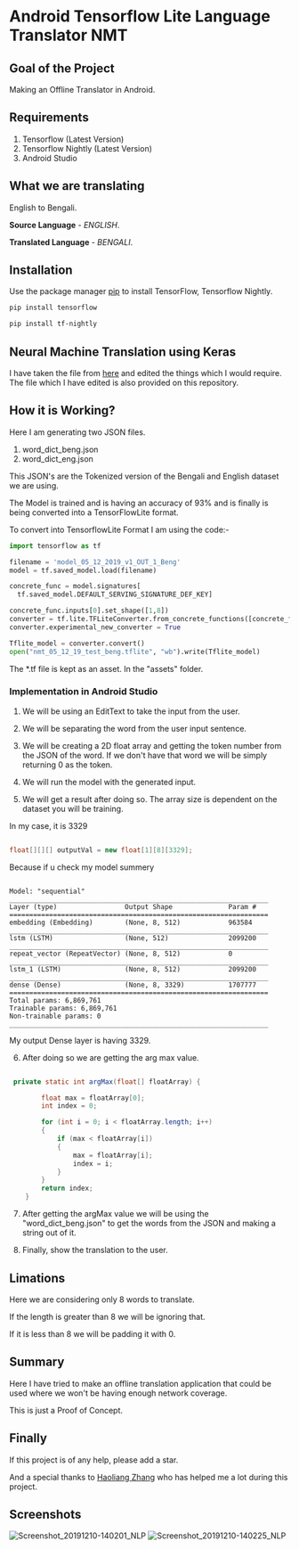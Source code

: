 # Android Tensorflow Lite Language Translator NMT

## Goal of the Project

Making an Offline Translator in Android.

## Requirements

1. Tensorflow (Latest Version)
2. Tensorflow Nightly (Latest Version)
3. Android Studio

## What we are translating 

English to Bengali.

**Source Language** - *ENGLISH*.

**Translated Language** - *BENGALI*.

## Installation

Use the package manager [pip](https://pip.pypa.io/en/stable/) to install TensorFlow, Tensorflow Nightly.

```bash
pip install tensorflow
```
```bash
pip install tf-nightly
```

## Neural Machine Translation using Keras

I have taken the file from [here](https://github.com/prateekjoshi565/machine_translation)
and edited the things which I would require. The file which I have edited is also provided on this repository.

## How it is Working?

Here I am generating two JSON files.

1. word_dict_beng.json 
2. word_dict_eng.json

This JSON's are the Tokenized version of the Bengali and English dataset we are using.

The Model is trained and is having an accuracy of 93% and is finally is being converted into a TensorFlowLite format.

To convert into TensorflowLite Format I am using the code:-
 
``` python
import tensorflow as tf

filename = 'model_05_12_2019_v1_OUT_1_Beng'
model = tf.saved_model.load(filename)

concrete_func = model.signatures[
  tf.saved_model.DEFAULT_SERVING_SIGNATURE_DEF_KEY]

concrete_func.inputs[0].set_shape([1,8])
converter = tf.lite.TFLiteConverter.from_concrete_functions([concrete_func])
converter.experimental_new_converter = True

Tflite_model = converter.convert()
open("nmt_05_12_19_test_beng.tflite", "wb").write(Tflite_model)

```

The *.tf file is kept as an asset. In the "assets" folder.

### Implementation in Android Studio

1. We will be using an EditText to take the input from the user.

2. We will be separating the word from the user input sentence.

3. We will be creating a 2D float array and getting the token number from the JSON of the word. If we don't have that word we will be simply returning 0 as the token.

4. We will run the model with the generated input.

5. We will get a  result after doing so. The array size is dependent on the dataset you will be training. 

In my case, it is 3329

```java

float[][][] outputVal = new float[1][8][3329];

```
Because if u check my model summery 

```

Model: "sequential"
_________________________________________________________________
Layer (type)                 Output Shape              Param #   
=================================================================
embedding (Embedding)        (None, 8, 512)            963584    
_________________________________________________________________
lstm (LSTM)                  (None, 512)               2099200   
_________________________________________________________________
repeat_vector (RepeatVector) (None, 8, 512)            0         
_________________________________________________________________
lstm_1 (LSTM)                (None, 8, 512)            2099200   
_________________________________________________________________
dense (Dense)                (None, 8, 3329)           1707777   
=================================================================
Total params: 6,869,761
Trainable params: 6,869,761
Non-trainable params: 0
_________________________________________________________________

```
My output Dense layer is having 3329.

6. After doing so we are getting the arg max value.

```java

 private static int argMax(float[] floatArray) {

        float max = floatArray[0];
        int index = 0;

        for (int i = 0; i < floatArray.length; i++)
        {
            if (max < floatArray[i])
            {
                max = floatArray[i];
                index = i;
            }
        }
        return index;
    }

```

7. After getting the argMax value we will be using the "word_dict_beng.json" to get the words from the JSON and making a string out of it.

8. Finally, show the translation to the user.

## Limations

Here we are considering only 8 words to translate.

If the length is greater than 8 we will be ignoring that.

If it is less than 8 we will be padding it with 0.

## Summary 

Here I have tried to make an offline translation application that could be used where we won't be having enough network coverage.

This is just a Proof of Concept.

## Finally

If this project is of any help, please add a star.

And a special thanks to [Haoliang Zhang](https://github.com/haozha111) who has helped me a lot during this project.

## Screenshots

![Screenshot_20191210-140201_NLP](https://user-images.githubusercontent.com/35003965/70512690-1b74d380-1b56-11ea-9c8c-2cc4539cef7f.jpg)
![Screenshot_20191210-140225_NLP](https://user-images.githubusercontent.com/35003965/70512691-1c0d6a00-1b56-11ea-8686-ba7913fa6b5c.jpg)

